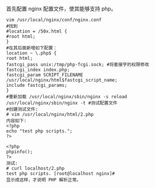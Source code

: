 首先配置 nginx 配置文件，使其能够支持 php。

    vim /usr/local/nginx/conf/nginx.conf
    #找到
    #location = /50x.html {
    #root html;
    }
    #在其后面新增如下配置：
    location ~ \.php$ {
    root html;
    fastcgi_pass unix:/tmp/php-fcgi.sock; #将套接字的权限修改
    fastcgi_index index.php;
    fastcgi_param SCRIPT_FILENAME /usr/local/nginx/html$fastcgi_script_name;
    include fastcgi_params;
    }
    #重新加载 /usr/local/nginx/sbin/nginx -s reload
    /usr/local/nginx/sbin/nginx -t #测试配置文件
    #创建测试文件:
    # vim /usr/local/nginx/html/2.php
    内容如下:
    <?php
    echo "test php scripts.";
    ?>
    
    <?php
    phpinfo();
    ?>
    测试:
    # curl localhost/2.php
    test php scripts. [root@localhost nginx]#
    显示成这样，才说明 PHP 解析正常。
